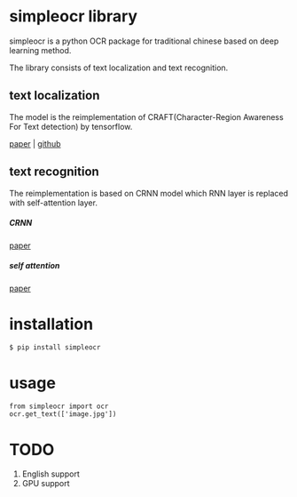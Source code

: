 # simpleocr library
simpleocr is a python OCR package for traditional chinese based on deep learning method.

The library consists of text localization and text recognition.

## text localization
The model is the reimplementation of CRAFT(Character-Region Awareness For Text detection) by tensorflow.

[paper](https://arxiv.org/abs/1904.01941) | [github](https://github.com/clovaai/CRAFT-pytorch)
 
## text recognition
The reimplementation is based on CRNN model which RNN layer is replaced with self-attention layer.

##### CRNN
[paper](https://arxiv.org/abs/1707.03985)

##### self attention

[paper](https://arxiv.org/abs/1706.03762)

# installation
```
$ pip install simpleocr
```

# usage
```
from simpleocr import ocr
ocr.get_text(['image.jpg'])
```



# TODO
1. English support
2. GPU support